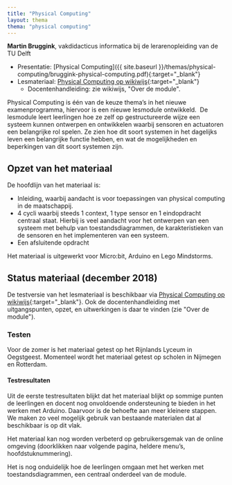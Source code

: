 ```yaml
---
title: "Physical Computing"
layout: thema
thema: "physical computing"
---
```


**Martin Bruggink**, vakdidacticus informatica bij de lerarenopleiding van de TU Delft

* Presentatie: [Physical Computing]({{ site.baseurl }}/themas/physical-computing/bruggink-physical-computing.pdf){:target="_blank"}
* Lesmateriaal: [Physical Computing op wikiwijs](https://maken.wikiwijs.nl/135434/Physical_Computing_geheel){:target="_blank"}
    * Docentenhandleiding: zie wikiwijs, "Over de module".

Physical Computing is één van de keuze thema’s in het nieuwe examenprogramma, hiervoor is een nieuwe lesmodule ontwikkeld.
 De lesmodule leert leerlingen hoe ze zelf op gestructureerde wijze een systeem kunnen ontwerpen en ontwikkelen waarbij sensoren en actuatoren een belangrijke rol spelen.
Ze zien hoe dit soort systemen in het dagelijks leven een belangrijke functie hebben,
en wat de mogelijkheden en beperkingen van dit soort systemen zijn.

## Opzet van het materiaal

De hoofdlijn van het materiaal is:

* Inleiding, waarbij aandacht is voor toepassingen van physical computing in de maatschappij.
* 4 cycli waarbij steeds 1 context, 1 type sensor en 1 eindopdracht centraal staat. Hierbij is veel aandacht voor het ontwerpen van een systeem met behulp van toestandsdiagrammen, de karakteristieken van de sensoren en het implementeren van een systeem.
* Een afsluitende opdracht

Het materiaal is uitgewerkt voor Micro:bit, Arduino en Lego Mindstorms.

## Status materiaal (december 2018)

De testversie van het lesmateriaal is beschikbaar via [Physical Computing op wikiwijs](https://maken.wikiwijs.nl/135434/Physical_Computing_geheel){:target="_blank"}.
Ook de docentenhandleiding met uitgangspunten, opzet, en uitwerkingen is daar te vinden (zie "Over de module").


### Testen

Voor de zomer is het materiaal getest op het Rijnlands Lyceum in Oegstgeest.
Momenteel wordt het materiaal getest op scholen in Nijmegen en Rotterdam.

#### Testresultaten

Uit de eerste testresultaten blijkt dat het materiaal blijkt op sommige punten de leerlingen en docent nog onvoldoende ondersteuning te bieden in het werken met Arduino.
Daarvoor is de behoefte aan meer kleinere stappen.
We maken zo veel mogelijk gebruik van bestaande materialen dat al beschikbaar is op dit vlak.

Het materiaal kan nog worden verbeterd op gebruikersgemak van de online omgeving (doorklikken naar volgende pagina, heldere menu’s, hoofdstuknummering).

Het is nog onduidelijk hoe de leerlingen omgaan met het werken met toestandsdiagrammen, een centraal onderdeel van de module.
